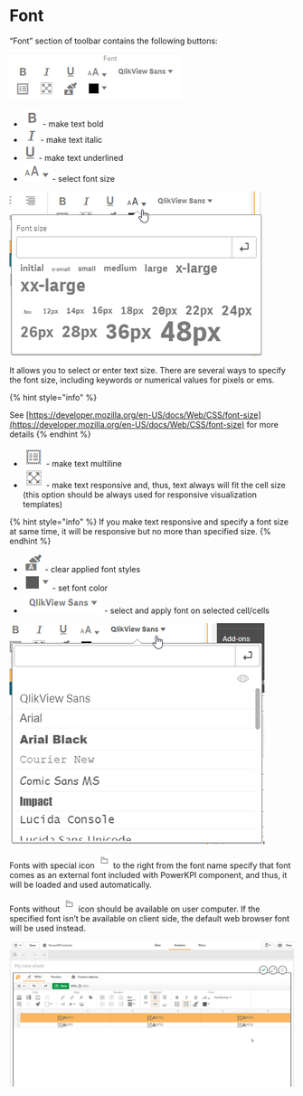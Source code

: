 # Font

“Font” section of toolbar contains the following buttons:

![](../.gitbook/assets/image%20%28106%29.png)

* ![](../.gitbook/assets/image%20%2833%29.png) - make text bold
* ![](../.gitbook/assets/image%20%2887%29.png) - make text italic
* ![](../.gitbook/assets/image%20%28100%29.png) - make text underlined
* ![](../.gitbook/assets/image.png) - select font size

![](../.gitbook/assets/fontsize.png)

It allows you to select or enter text size. There are several ways to specify the font size, including keywords or numerical values for pixels or ems.

{% hint style="info" %}

See [https://developer.mozilla.org/en-US/docs/Web/CSS/font-size](https://developer.mozilla.org/en-US/docs/Web/CSS/font-size) for more details
{% endhint %}

* ![](../.gitbook/assets/image%20%2865%29.png) - make text multiline
* ![](../.gitbook/assets/image%20%2888%29.png) - make text responsive and, thus, text always will fit the cell size \(this option should be always used for responsive visualization templates\)

{% hint style="info" %}
If you make text responsive and specify a font size at same time, it will be responsive but no more than specified size.
{% endhint %}

* ![](../.gitbook/assets/image%20%2871%29.png) - clear applied font styles
* ![](../.gitbook/assets/image%20%28131%29.png) - set font color
* ![](../.gitbook/assets/image%20%28148%29.png) - select and apply font on selected cell/cells

![](../.gitbook/assets/fonts.png)

Fonts with special icon ![](../.gitbook/assets/image%20%2883%29.png) to the right from the font name specify that font comes as an external font included with PowerKPI component, and thus, it will be loaded and used automatically.

Fonts without ![](../.gitbook/assets/image%20%2883%29.png) icon should be available on user computer. If the specified font isn’t be available on client side, the default web browser font will be used instead.

![](../.gitbook/assets/2019-04-02_14-22-27.gif)



